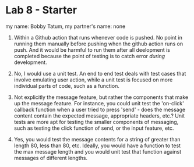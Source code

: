 # Lab 8 - Starter

my name: Bobby Tatum, my partner's name: none

1. Within a Github action that runs whenever code is pushed. No point in running them manually before pushing when the
github action runs on push. And it would be harmful to run them after all deelopment is completed because the point of
testing is to catch error *during* development.

2. No, I would use a unit test. An end to end test deals with test cases that involve emulating user action, while a
unit test is focused on more individual parts of code, such as a function.

3. Not explicitly the message feature, but rather the components that make up the message feature. For instance, you
could unit test the 'on-click' callback function when a user tried to press 'send' - does the message content contain
the expected message, appropriate headers, etc.? Unit tests are more apt for testing the smaller components of
messaging, such as testing the click function of send, or the input feature, etc.

4. Yes, you would test the message contents for a string of greater than length 80, less than 80, etc. Ideally, you
would have a function to test the max message length and you would unit test that function against messages of different
lengths. 
